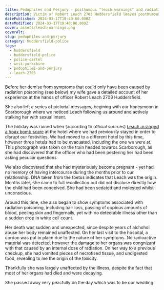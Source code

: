 ```yaml
---
title: Pedophiles and Perjury - posthumous "leach warnings" and radiation alert
description: Victim of Robert Leach 2703 Huddersfield leaves posthumous messages
datePublished: 2024-03-17T10:40:00.000Z
dateModified: 2024-03-17T10:40:00.000Z
cover: assets/leach-warnings.png
coverAlt: 
slug: pedophiles-and-perjury
category: huddersfield-police
tags:
  - huddersfield
  - huddersfield-police
  - police-cartel
  - west-yorkshire
  - pedophiles-and-perjury
  - leach-2703
---
```


Before her demise from symptoms that could only have been caused by radiation poisoning (see below)
my wife gave a detailed account of her experience at the hands of officer Robert Leach 2703 Huddersfield.

She also left a series of pictorial messages, begining with our honeymoon in Scarborough where we
noticed Leach following us around and actively stalking her with sexual intent.

The holiday was ruined when (according to official sources) [Leach arranged a hoax bomb scare](https://www.examinerlive.co.uk/news/local-news/scarborough-bomb-scare-grand-hotel-21754783)
at the hotel where we had previously stayed in order to disrupt our festivities. 
We had moved to a different hotel by this time, however three hotels had to be evacuated, including the one we were at.
This photograph was taken on the train headed towards Scarborough, as she had discovered that the officer who had been pestering her 
had been asking peculiar questions

We also discovered that she had mysteriously become pregnant - yet had no memory of having intercourse during the months 
prior to our relationship. DNA taken from the foetus indicates that Leach was the origin.
Months later, she came to full recollection but did not disclose directly how the child had been conceived.
She had been sedated and molested whilst unconscious.

Around this time, she also began to show symptoms associated with radiation poisoning, including hair loss,
passing of copious amounts of blood, peeling skin and fingernails, yet with no detectable illness other than
a sudden drop in white cell count.

Her death was sudden and unexpected, since despite years of alchohol abuse her body remained unaffected.
On her last visit to the hospital, a cordon was put in place due to the nature of her symptoms.
No radioactive material was detected, however the damage to her organs was congnizant with that caused by
an internal dose of radiation.  On her way to a previous checkup, she had vomited pieces of necrotised
tissue, and undigested food, revealing to me the origin of the toxicity.


Thankfully she was largely unaffected by the illness, despite the fact
that most of her organs had died and were decaying.

She passed away very peacfully on the day which was to be our wedding.

